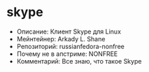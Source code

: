 skype
=====

* Описание:                   Клиент Skype для Linux
* Мейнтейнер:                 Arkady L. Shane
* Репозиторий:                russianfedora-nonfree
* Почему не в апстриме:       NONFREE
* Комментарий:                Все знаю, что такое Skype
